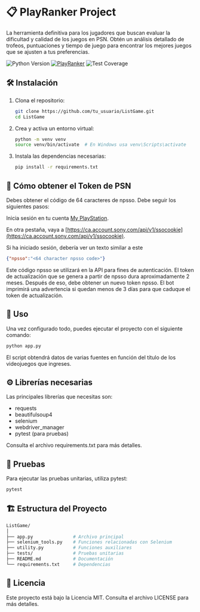 # 📋 PlayRanker Project

La herramienta definitiva para los jugadores que buscan evaluar la dificultad y calidad de los juegos en PSN. Obtén un análisis detallado de trofeos, puntuaciones y tiempo de juego para encontrar los mejores juegos que se ajusten a tus preferencias.

![Python Version](https://img.shields.io/badge/python-3.12%2B-blue)
[![PlayRanker](https://github.com/rafacc87/PlayRanker/actions/workflows/python-app.yml/badge.svg)](https://github.com/rafacc87/PlayRanker/actions/workflows/python-app.yml)
![Test Coverage](https://img.shields.io/codecov/c/github/rafacc87/PlayRanker)

## 🛠️ Instalación

1. Clona el repositorio:
   ```bash
   git clone https://github.com/tu_usuario/ListGame.git
   cd ListGame
   ```
2. Crea y activa un entorno virtual:
   ```bash
   python -m venv venv
   source venv/bin/activate  # En Windows usa venv\Scripts\activate
   ```
3. Instala las dependencias necesarias:
   ```bash
   pip install -r requirements.txt
   ```

## 🔑 Cómo obtener el Token de PSN
Debes obtener el código de 64 caracteres de npsso. Debe seguir los siguientes pasos:

Inicia sesión en tu cuenta [My PlayStation](https://www.playstation.com/).

En otra pestaña, vaya a [https://ca.account.sony.com/api/v1/ssocookie](https://ca.account.sony.com/api/v1/ssocookie).

Si ha iniciado sesión, debería ver un texto similar a este

```json
{"npsso":"<64 character npsso code>"}
```
Este código npsso se utilizará en la API para fines de autenticación. El token de actualización que se genera a partir de npsso dura aproximadamente 2 meses. Después de eso, debe obtener un nuevo token npsso. El bot imprimirá una advertencia si quedan menos de 3 días para que caduque el token de actualización.
## 🚀 Uso
Una vez configurado todo, puedes ejecutar el proyecto con el siguiente comando:

   ```bash
   python app.py
   ```
El script obtendrá datos de varias fuentes en función del título de los videojuegos que ingreses.

## ⚙️ Librerías necesarias
Las principales librerías que necesitas son:

- requests
- beautifulsoup4
- selenium
- webdriver_manager
- pytest (para pruebas)

Consulta el archivo requirements.txt para más detalles.

## 🧪 Pruebas
Para ejecutar las pruebas unitarias, utiliza pytest:

   ```bash
   pytest
   ```
## 🏗️ Estructura del Proyecto
   ```bash
   ListGame/
   │
   ├── app.py               # Archivo principal
   ├── selenium_tools.py    # Funciones relacionadas con Selenium
   ├── utility.py           # Funciones auxiliares
   ├── tests/               # Pruebas unitarias
   ├── README.md            # Documentación
   └── requirements.txt     # Dependencias   
   ```

## 📝 Licencia
Este proyecto está bajo la Licencia MIT. Consulta el archivo LICENSE para más detalles.
